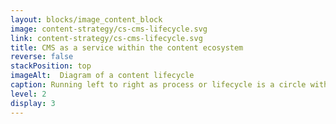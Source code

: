 ```yaml
---
layout: blocks/image_content_block
image: content-strategy/cs-cms-lifecycle.svg
link: content-strategy/cs-cms-lifecycle.svg
title: CMS as a service within the content ecosystem
reverse: false
stackPosition: top
imageAlt:  Diagram of a content lifecycle
caption: Running left to right as process or lifecycle is a circle with intent; then plan; then create, check and revise which also has a label of iterate; sign off; publish; improve and finally remove. An arrow leads from improve back to intent with a label of evaluate. 
level: 2
display: 3
---
```


